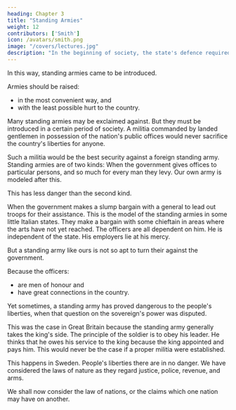 ```yaml
---
heading: Chapter 3
title: "Standing Armies"
weight: 12
contributors: ['Smith']
icon: /avatars/smith.png
image: "/covers/lectures.jpg"
description: "In the beginning of society, the state's defence required no police, nor particular provision for it"
---
```




In this way, standing armies came to be introduced.

Armies should be raised:
- in the most convenient way, and
- with the least possible hurt to the country.

Many standing armies may be exclaimed against. But they must be introduced in a certain period of society.
A militia commanded by landed gentlemen in possession of the nation's public offices would never sacrifice the country's liberties for anyone.

Such a militia would be the best security against a foreign standing army.
Standing armies are of two kinds:
When the government gives offices to particular persons, and so much for every man they levy.
Our own army is modeled after this.

This has less danger than the second kind.

When the government makes a slump bargain with a general to lead out troops for their assistance.
This is the model of the standing armies in some little Italian states.
They make a bargain with some chieftain in areas where the arts have not yet reached.
The officers are all dependent on him.
He is independent of the state.
His employers lie at his mercy.

But a standing army like ours is not so apt to turn their against the government.

Because the officers:
- are men of honour and
- have great connections in the country.

Yet sometimes, a standing army has proved dangerous to the people's liberties, when that question on the sovereign's power was disputed.

This was the case in Great Britain because the standing army generally takes the king's side.
The principle of the soldier is to obey his leader.
He thinks that he owes his service to the king because the king appointed and pays him.
This would never be the case if a proper militia were established.

This happens in Sweden.
People's liberties there are in no danger.
We have considered the laws of nature as they regard justice, police, revenue, and arms.

We shall now consider the law of nations, or the claims which one nation may have on another.
